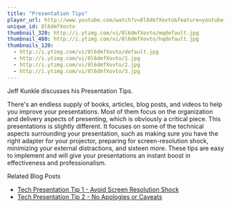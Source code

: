 ```yaml
---
title: "Presentation Tips"
player_url: http://www.youtube.com/watch?v=8l6dmfXovto&feature=youtube_gdata_player
unique_id: 8l6dmfXovto 
thumbnail_320: http://i.ytimg.com/vi/8l6dmfXovto/mqdefault.jpg
thumbnail_480: http://i.ytimg.com/vi/8l6dmfXovto/hqdefault.jpg
thumbnails_120: 
  - http://i.ytimg.com/vi/8l6dmfXovto/default.jpg
  - http://i.ytimg.com/vi/8l6dmfXovto/1.jpg
  - http://i.ytimg.com/vi/8l6dmfXovto/2.jpg
  - http://i.ytimg.com/vi/8l6dmfXovto/3.jpg
---
```

Jeff Kunkle discusses his Presentation Tips.

There's an endless supply of books, articles, blog posts, and videos to help you improve your presentations. Most of them focus on the organization and delivery aspects of presenting, which is obviously a critical piece. This presentations is slightly different. It focuses on some of the technical aspects surrounding your presentation, such as making sure you have the right adapter for your projector, preparing for screen-resolution shock, minimizing your external distractions, and sixteen more. These tips are easy to implement and will give your presentations an instant boost in effectiveness and professionalism.

Related Blog Posts

- [Tech Presentation Tip 1 - Avoid Screen Resolution Shock](http://www.nearinfinity.com/blogs/jeff_kunkle/2012/07/26/tech-presentation-tip-1-avoid-screen-resolution-shock.html)
- [Tech Presentation Tip 2 - No Apologies or Caveats](http://www.nearinfinity.com/blogs/jeff_kunkle/2012/08/06/tech-presentation-tip-2-no-apologies-or-caveats.html)